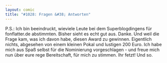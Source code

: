 ```yaml
---
layout: comic
title: "#1028: Fragen &#38; Antworten"
---
```


P.S.: 
Ich bin beeindruckt, wieviele Leute bei dem Superblogdingens für fonflatter.de abstimmten. Bisher sieht es echt gut aus. Danke.
Und weil die Frage kam, was ich davon habe, diesen Award zu gewinnen. Eigentlich nichts, abgesehen von einem kleinen Pokal und lustigen 200 Euro. Ich habe mich aus Spaß selbst für die Nominierung vorgeschlagen - und freue mich nun über eure rege Bereitschaft, für mich zu stimmen. 
Ihr fetzt! Und so.
